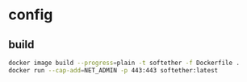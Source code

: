 # config
## build
```bash
docker image build --progress=plain -t softether -f Dockerfile .
docker run --cap-add=NET_ADMIN -p 443:443 softether:latest
```
